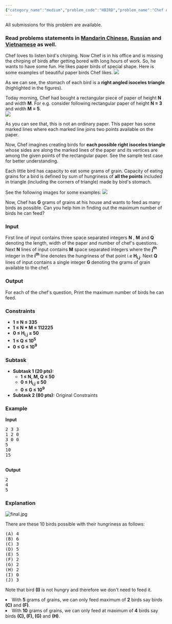 ```yaml
---
{"category_name":"medium","problem_code":"HBIRD","problem_name":"Chef And Hungry Birds","languages_supported":{"0":"ADA","1":"ASM","2":"BASH","3":"BF","4":"C","5":"C99 strict","6":"CAML","7":"CLOJ","8":"CLPS","9":"CPP 4.3.2","10":"CPP 4.9.2","11":"CPP14","12":"CS2","13":"D","14":"ERL","15":"FORT","16":"FS","17":"GO","18":"HASK","19":"ICK","20":"ICON","21":"JAVA","22":"JS","23":"LISP clisp","24":"LISP sbcl","25":"LUA","26":"NEM","27":"NICE","28":"NODEJS","29":"PAS fpc","30":"PAS gpc","31":"PERL","32":"PERL6","33":"PHP","34":"PIKE","35":"PRLG","36":"PYPY","37":"PYTH","38":"PYTH 3.4","39":"RUBY","40":"SCALA","41":"SCM chicken","42":"SCM guile","43":"SCM qobi","44":"ST","45":"TCL","46":"TEXT","47":"WSPC"},"max_timelimit":2,"source_sizelimit":50000,"problem_author":"ma5termind","problem_tester":"furko","date_added":"25-04-2015","tags":{"0":"binary","1":"dynamic","2":"easy","3":"ma5termind","4":"march16"},"editorial_url":"http://discuss.codechef.com/problems/HBIRD","time":{"view_start_date":1458034200,"submit_start_date":1458034200,"visible_start_date":1458034200,"end_date":1735669800},"layout":"problem"}
---
```

<span class="solution-visible-txt">All submissions for this problem are available.</span><h3> Read problems statements in <a target="_blank" href="http://www.codechef.com/download/translated/MARCH16/mandarin/HBIRD.pdf">Mandarin Chinese</a>, <a target="_blank" href="http://www.codechef.com/download/translated/MARCH16/russian/HBIRD.pdf">Russian</a> and <a target="_blank" href="http://www.codechef.com/download/translated/MARCH16/vietnamese/HBIRD.pdf">Vietnamese</a> as well.</h3>


<p>Chef loves to listen bird's chirping. Now Chef is in his office and is missing the chirping of birds after getting bored with long hours of work. So, he wants to have some fun. He likes paper birds of special shape. Here is some examples of beautiful paper birds Chef likes. 
<IMG SRC="https://s3.amazonaws.com/codechef_shared/download/HBIRD2.PNG"/> </br>

<p>As we can see, the stomach of each bird is a <b>right angled isoceles triangle</b> (highlighted in the figures).</p>

<p>Today morning, Chef had bought a rectangular piece of paper of height <b>N</b> and width <b>M</b>. For e.g. consider following rectangular paper of height <b>N = 3</b> and width <b>M = 5</b>.</br>
<IMG SRC = "https://s3.amazonaws.com/codechef_shared/download/HBIRD3.png"/>
</p>

<p>As you can see that, this is not an ordinary paper. This paper has some marked lines where each marked line joins two points available on the paper.</p>

<p>Now, Chef imagines creating birds for <b>each possible right isoceles triangle</b> whose sides are along the marked lines of the paper and its vertices are among the given points of the rectangular paper. See the sample test case for better understanding.</p> 

<p>Each little bird has capacity to eat some grams of grain. Capacity of eating grains for a bird is defined by sum of hungriness of <b>all the points</b> included in triangle (including the corners of triangle) made by bird's stomach.</p>

<p>See the following images for some examples:
<IMG SRC ="https://s3.amazonaws.com/codechef_shared/download/HBIRD1.png">
</p>

<p>Now, Chef has <b>G</b> grams of grains at his house and wants to feed as many birds as possible. Can you help him in finding out the maximum number of birds he can feed? 
</p>

<h3>Input </h3>
<p>First line of input contains three space separated integers <b>N</b> , <b>M</b> and <b>Q</b> denoting the length, width of the paper and number of chef's questions. Next <b>N</b> lines of input contains <b>M</b> space separated integers where the <b>j<sup>th</sup></b> integer in the <b>i<sup>th</sup></b> line denotes the hungriness of that point i.e <b>H<sub>i,j</sub></b>. Next <b>Q</b> lines of input contains a single integer <b>G</b> denoting the grams of grain available to the chef.</p>

<h3>Output </h3>
<p>For each of the chef's question, Print the maximum number of birds he can feed.</p>

<h3>Constraints </h3>
<ul>
<b><li>1 ≤ N ≤ 335</li></b>
<b><li>1 ≤ N * M ≤ 112225</li></b>
<b><li>0 ≤ H<sub>i,j</sub> ≤ 50</li></b>
<b><li>1 ≤ Q ≤ 10<sup>5</sup></li></b>
<b><li>0 ≤ G ≤ 10<sup>9</sup></li></b>
</ul> 

<h3>Subtask</h3>
<ul>
<li><b>Subtask 1 (20 pts):</b> 
<ul>
<li><b>1 ≤ N, M, Q ≤ 50</li>
<li>0 ≤ H<sub>i,j</sub> ≤ 50</li>
<li>0 ≤ G ≤ 10<sup>9</sup></b></li>
</ul>
<li><b>Subtask 2 (80 pts):</b> Original Constraints </li>
</ul>
<h3>Example</h3>
<b>Input</b>
<pre>
2 3 3
1 2 0
3 0 0
5
10
15

</pre>
<b>Output</b>
<pre>
2
4
5
</pre>

<h3>Explanation</h3>
<img src="https://s3.amazonaws.com/hr-challenge-images/16094/1456949882-92fd6e6d3e-final.jpg" title="final.jpg" /><p>There are these 10 birds possible with their hungriness as follows:</p>
<pre>
(A) 4
(B) 6
(C) 3
(D) 5
(E) 5
(F) 2 
(G) 2
(H) 2
(I) 0
(J) 3
</pre>

Note that bird <b>(I)</b> is not hungry and therefore we don't need to feed it.
<li>With <b>5</b> grams of grains, we can only feed maximum of <b>2</b> birds say birds <b>(C)</b> and <b>(F)</b>.</li>
<li>With <b>10</b> grams of grains, we can only feed at maximum of <b>4</b> birds say birds <b>(C), (F), (G)</b> and <b>(H)</b>.</li>